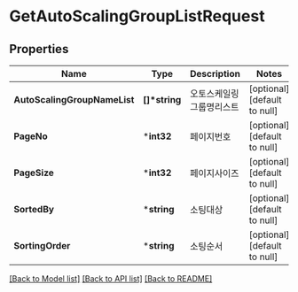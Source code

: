 # GetAutoScalingGroupListRequest

## Properties
Name | Type | Description | Notes
------------ | ------------- | ------------- | -------------
**AutoScalingGroupNameList** | **[]\*string** | 오토스케일링그룹명리스트 | [optional] [default to null]
**PageNo** | ***int32** | 페이지번호 | [optional] [default to null]
**PageSize** | ***int32** | 페이지사이즈 | [optional] [default to null]
**SortedBy** | ***string** | 소팅대상 | [optional] [default to null]
**SortingOrder** | ***string** | 소팅순서 | [optional] [default to null]

[[Back to Model list]](../README.md#documentation-for-models) [[Back to API list]](../README.md#documentation-for-api-endpoints) [[Back to README]](../README.md)


